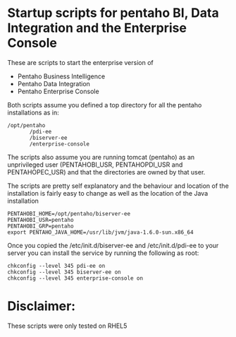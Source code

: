 Startup scripts for pentaho BI, Data Integration and the Enterprise Console
===========================================================================

These are scripts to start the enterprise version of 

* Pentaho Business Intelligence
* Pentaho Data Integration
* Pentaho Enterprise Console

Both scripts assume you defined a top directory for all the pentaho installations as in:

    /opt/pentaho
           /pdi-ee
           /biserver-ee
           /enterprise-console
           
The scripts also assume you are running tomcat (pentaho) as an unprivileged user (PENTAHOBI_USR, PENTAHOPDI_USR and PENTAHOPEC_USR) and that the directories are owned by that user.

The scripts are pretty self explanatory and the behaviour and location of the installation is fairly easy to change as well as the location of the Java installation

    PENTAHOBI_HOME=/opt/pentaho/biserver-ee
    PENTAHOBI_USR=pentaho
    PENTAHOBI_GRP=pentaho
    export PENTAHO_JAVA_HOME=/usr/lib/jvm/java-1.6.0-sun.x86_64
    
Once you copied the /etc/init.d/biserver-ee and /etc/init.d/pdi-ee to your server you can install the service by running the following as root:

    chkconfig --level 345 pdi-ee on
    chkconfig --level 345 biserver-ee on
    chkconfig --level 345 enterprise-console on
    
Disclaimer:
===========

These scripts were only tested on RHEL5